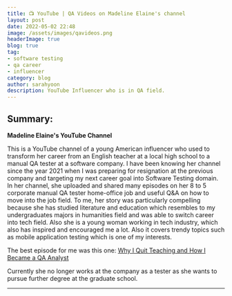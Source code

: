 ```yaml
---
title: 📺 YouTube | QA Videos on Madeline Elaine's channel
layout: post
date: 2022-05-02 22:48
image: /assets/images/qavideos.png
headerImage: true
blog: true
tag:
- software testing
- qa career
- influencer
category: blog
author: sarahyoon
description: YouTube Influencer who is in QA field.
---
```


## Summary:

<strong>Madeline Elaine's YouTube Channel</strong>
    
This is a YouTube channel of a young American influencer who used to transform her career from an English teacher at a local high school to a manual QA tester at a software company.
I have been knowing her channel since the year 2021 when I was preparing for resignation at the previous company and targeting my next career goal into Software Testing domain.
In her channel, she uploaded and shared many episodes on her 8 to 5 corporate manual QA tester home-office job and useful Q&A on how to move into the job field.
To me, her story was particularly compelling because she has studied literature and education which resembles to my undergraduates majors in humanities field and was able to switch career into tech field.
Also she is a young woman working in tech industry, which also has inspired and encouraged me a lot.
Also it covers trendy topics such as mobile application testing which is one of my interests.

The best episode for me was this one: 
[Why I Quit Teaching and How I Became a QA Analyst](https://youtu.be/9BqKZ_BRLVs)

Currently she no longer works at the company as a tester as she wants to pursue further degree at the graduate school.

---
